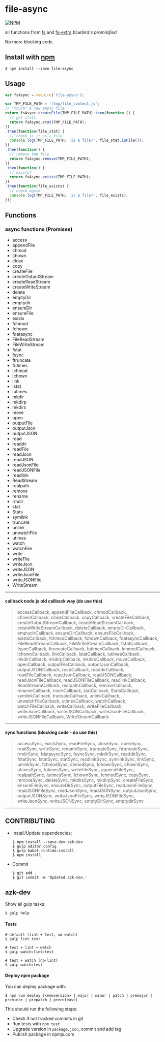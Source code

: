 # file-async

[![NPM](https://nodei.co/npm/file-async.png)](https://nodei.co/npm/file-async/)

all functions from [fs](https://nodejs.org/api/fs.html) and [fs-extra](https://github.com/jprichardson/node-fs-extra) _bluebird's promisified_

No more blocking code.

## Install with [npm](https://www.npmjs.com/package/file-async)

```shell
$ npm install --save file-async
```

## Usage

```js
var fsAsync = require('file-async');

var TMP_FILE_PATH = '/tmp/file_content.js';
// "touch" a new empty file
return fsAsync.createFile(TMP_FILE_PATH).then(function () {
  // get stats
  return fsAsync.stat(TMP_FILE_PATH);
})
.then(function(file_stat) {
  // check is it is a file
  console.log(TMP_FILE_PATH, 'is a file?', file_stat.isFile());
})
.then(function() {
  // remove tmp file
  return fsAsync.remove(TMP_FILE_PATH);
})
.then(function() {
  // exists?
  return fsAsync.exists(TMP_FILE_PATH);
})
.then(function(file_exists) {
  // check again
  console.log(TMP_FILE_PATH, 'is a file?', file_exists);
});
```

## Functions

### async functions (Promises)

- access
- appendFile
- chmod
- chown
- close
- copy
- createFile
- createOutputStream
- createReadStream
- createWriteStream
- delete
- emptyDir
- emptydir
- ensureDir
- ensureFile
- exists
- fchmod
- fchown
- fdatasync
- FileReadStream
- FileWriteStream
- fstat
- fsync
- ftruncate
- futimes
- lchmod
- lchown
- link
- lstat
- lutimes
- mkdir
- mkdirp
- mkdirs
- move
- open
- outputFile
- outputJson
- outputJSON
- read
- readdir
- readFile
- readJson
- readJSON
- readJsonFile
- readJSONFile
- readlink
- ReadStream
- realpath
- remove
- rename
- rmdir
- stat
- Stats
- symlink
- truncate
- unlink
- unwatchFile
- utimes
- watch
- watchFile
- write
- writeFile
- writeJson
- writeJSON
- writeJsonFile
- writeJSONFile
- WriteStream

-----------

#### callback node.js old callback way (do use this)

> accessCallback, appendFileCallback, chmodCallback, chownCallback, closeCallback, copyCallback, createFileCallback, createOutputStreamCallback, createReadStreamCallback, createWriteStreamCallback, deleteCallback, emptyDirCallback, emptydirCallback, ensureDirCallback, ensureFileCallback, existsCallback, fchmodCallback, fchownCallback, fdatasyncCallback, FileReadStreamCallback, FileWriteStreamCallback, fstatCallback, fsyncCallback, ftruncateCallback, futimesCallback, lchmodCallback, lchownCallback, linkCallback, lstatCallback, lutimesCallback, mkdirCallback, mkdirpCallback, mkdirsCallback, moveCallback, openCallback, outputFileCallback, outputJsonCallback, outputJSONCallback, readCallback, readdirCallback, readFileCallback, readJsonCallback, readJSONCallback, readJsonFileCallback, readJSONFileCallback, readlinkCallback, ReadStreamCallback, realpathCallback, removeCallback, renameCallback, rmdirCallback, statCallback, StatsCallback, symlinkCallback, truncateCallback, unlinkCallback, unwatchFileCallback, utimesCallback, watchCallback, watchFileCallback, writeCallback, writeFileCallback, writeJsonCallback, writeJSONCallback, writeJsonFileCallback, writeJSONFileCallback, WriteStreamCallback

-----------

#### sync functions (blocking code - do use this)

> accessSync, existsSync, readFileSync, closeSync, openSync, readSync, writeSync, renameSync, truncateSync, ftruncateSync, rmdirSync, fdatasyncSync, fsyncSync, mkdirSync, readdirSync, fstatSync, lstatSync, statSync, readlinkSync, symlinkSync, linkSync, unlinkSync, fchmodSync, chmodSync, fchownSync, chownSync, utimesSync, futimesSync, writeFileSync, appendFileSync, realpathSync, lutimesSync, lchownSync, lchmodSync, copySync, removeSync, deleteSync, mkdirsSync, mkdirpSync, createFileSync, ensureFileSync, ensureDirSync, outputFileSync, readJsonFileSync, readJSONFileSync, readJsonSync, readJSONSync, outputJsonSync, outputJSONSync, writeJsonFileSync, writeJSONFileSync, writeJsonSync, writeJSONSync, emptyDirSync, emptydirSync

-----------


## CONTRIBUTING

- Install/Update dependencies:

    ```shell
    $ npm install --save-dev azk-dev
    $ gulp editor:config
    $ gulp babel:runtime:install
    $ npm install
    ```

- Commit

    ```shell
    $ git add .
    $ git commit -m 'Updated azk-dev.'
    ```

## azk-dev

Show all gulp tasks:

```shell
$ gulp help
```

#### Tests

```shell
# default (lint + test, no watch)
$ gulp lint test

# test + lint + watch
$ gulp watch:lint:test

# test + watch (no-lint)
$ gulp watch:test
```


#### Deploy npm package

You can deploy package with:

```shell
$ npm run deploy [<newversion> | major | minor | patch | premajor | preminor | prepatch | prerelease]
```

This should run the following steps:

  - Check if not tracked commits in git
  - Run tests with `npm test`
  - Upgrade version in `package.json`, commit and add tag
  - Publish package in npmjs.com

